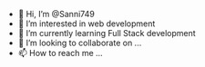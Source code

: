 - 👋 Hi, I’m @Sanni749
- 👀 I’m interested in web development 
- 🌱 I’m currently learning Full Stack development 
- 💞️ I’m looking to collaborate on ...
- 📫 How to reach me ...

<!---
Sanni749/Sanni749 is a ✨ special ✨ repository because its `README.md` (this file) appears on your GitHub profile.
You can click the Preview link to take a look at your changes.
--->
